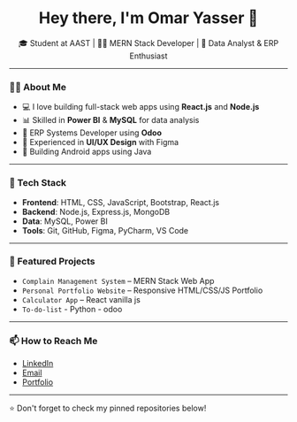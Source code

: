 <h1 align="center">Hey there, I'm Omar Yasser 👋</h1>

<p align="center">
  🎓 Student at AAST | 👨‍💻 MERN Stack Developer | 🧠 Data Analyst & ERP Enthusiast
</p>

---

### 🧑‍💻 About Me
- 💻 I love building full-stack web apps using **React.js** and **Node.js**  
- 📊 Skilled in **Power BI** & **MySQL** for data analysis  
- 🧩 ERP Systems Developer using **Odoo**  
- 🎨 Experienced in **UI/UX Design** with Figma  
- 📱 Building Android apps using Java

---

### 🚀 Tech Stack
- **Frontend**: HTML, CSS, JavaScript, Bootstrap, React.js  
- **Backend**: Node.js, Express.js, MongoDB  
- **Data**: MySQL, Power BI  
- **Tools**: Git, GitHub, Figma, PyCharm, VS Code  

---

### 📌 Featured Projects
- `Complain Management System` – MERN Stack Web App  
- `Personal Portfolio Website` – Responsive HTML/CSS/JS Portfolio  
- `Calculator App` – React vanilla js
- `To-do-list` - Python - odoo

---

### 📫 How to Reach Me
- [LinkedIn](https://www.linkedin.com/in/omar-yasser-eldeeb)
- [Email](mailto:anaesthesiayassermadi717@gmail.com)
- [Portfolio]([https://your-portfolio-link.com](https://my-portfolio-gamma-sepia-28.vercel.app/))

---

⭐️ Don't forget to check my pinned repositories below!
